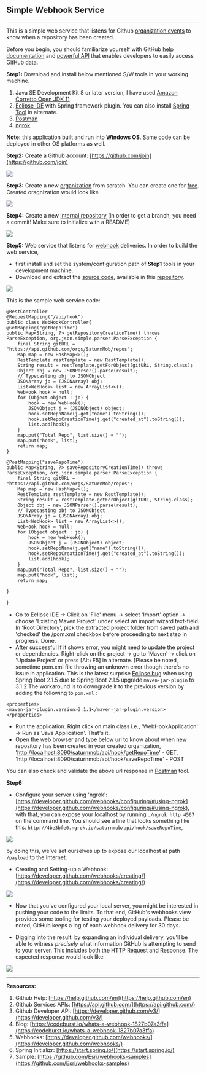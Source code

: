 ## Simple Webhook Service
---

This is a simple web service that listens for Github [organization events](https://developer.github.com/webhooks/#events) to know when a repository has been created.

Before you begin, you should familiarize yourself with GitHub [help documentation](https://help.github.com/en) and [powerful API](https://developer.github.com/v3/) that enables developers to easily access GitHub data.

__Step1:__
Download and install below mentioned  S/W tools in your working machine. 

1. Java SE Development Kit 8 or later version, I have used [Amazon Corretto Open JDK 11](https://aws.amazon.com/corretto/)
2. [Eclipse IDE](https://www.eclipse.org/downloads/) with Spring framework plugin. You can also install [Spring Tool](https://spring.io/tools) in alternate.
3. [Postman](https://www.getpostman.com/downloads/)
4. [ngrok](https://ngrok.com/download)

__Note:__ this application built and run into __Windows OS__. Same code can be deployed in other OS platforms as well.

__Step2:__
Create a Github account: [https://github.com/join](https://github.com/join)

<img src="Images/Creating-a-Github-account.PNG">

__Step3:__
Create a new [organization](https://help.github.com/en/github/setting-up-and-managing-organizations-and-teams/creating-a-new-organization-from-scratch) from scratch. You can create one for [free](https://github.com/organizations/plan). Created oragnization would look like

<img src="Images/Created-Organization-List.PNG">

__Step4:__
Create a new [internal repository](https://help.github.com/en/github/creating-cloning-and-archiving-repositories/creating-an-internal-repository#about-internal-repositories) (in order to get a branch, you need a commit! Make sure to initialize with a README)

<img src="Images/Created-Repository.PNG">

__Step5:__
Web service that listens for [webhook](https://developer.github.com/webhooks/) deliveries. In order to build the web service, 
- first install and set the system/configuration path of __Step1__ tools in your development machine. 
- Download and extract the [source code](https://github.com/SaturnMob/Part2-Challenge/blob/master/WebHook-GithubCode.zip), available in this [repository](https://github.com/SaturnMob/Part2-Challenge).

<img src="Images/Webservice-in-Java-Listen-Webhook-Deliveries.PNG">

This is the sample web service code:

	@RestController
	@RequestMapping("/api/hook")
	public class WebHookController{
	@GetMapping("getRepoTime")
	public Map<String, ?> getRepositoryCreationTime() throws ParseException, org.json.simple.parser.ParseException {
		final String gitURL = "https://api.github.com/orgs/SaturnMob/repos";
		Map map = new HashMap<>();
		RestTemplate restTemplate = new RestTemplate();
		String result = restTemplate.getForObject(gitURL, String.class);
		Object obj = new JSONParser().parse(result);
		// Typecasting obj to JSONObject
		JSONArray jo = (JSONArray) obj;
		List<WebHook> list = new ArrayList<>();
		WebHook hook = null;
		for (Object object : jo) {
			hook = new WebHook();
			JSONObject j = (JSONObject) object;
			hook.setRepoName(j.get("name").toString());
			hook.setRepoCreationTime(j.get("created_at").toString());
			list.add(hook);
		}
		map.put("Total Repo", list.size() + "");
		map.put("hook", list);
		return map;
	}
	
	@PostMapping("saveRepoTime")
	public Map<String, ?> saveRepositoryCreationTime() throws ParseException, org.json.simple.parser.ParseException {
		final String gitURL = "https://api.github.com/orgs/SaturnMob/repos";
		Map map = new HashMap<>();
		RestTemplate restTemplate = new RestTemplate();
		String result = restTemplate.getForObject(gitURL, String.class);
		Object obj = new JSONParser().parse(result);
		// Typecasting obj to JSONObject
		JSONArray jo = (JSONArray) obj;
		List<WebHook> list = new ArrayList<>();
		WebHook hook = null;
		for (Object object : jo) {
			hook = new WebHook();
			JSONObject j = (JSONObject) object;
			hook.setRepoName(j.get("name").toString());
			hook.setRepoCreationTime(j.get("created_at").toString());
			list.add(hook);
		}
		map.put("Total Repo", list.size() + "");
		map.put("hook", list);
		return map;

	}

}

- Go to Eclipse IDE -> Click on 'File' menu -> select 'Import' option -> choose 'Existing Maven Project' under select an import wizard text-field. In 'Root Directory', pick the extracted project folder from saved path and 'checked' the /pom.xml checkbox before proceeding to next step in progress. Done.
- After successful If it shows error, you might need to update the project or dependencies. Right-click on the project -> go to 'Maven' -> click on 'Update Project' or press [Alt+F5] in alternate. [Please be noted, sometime pom.xml file throwing an unknown error though there's no issue in application. This is the latest surprise [Eclipse bug](https://bugs.eclipse.org/bugs/show_bug.cgi?id=547340) when using Spring Boot 2.1.5 due to Spring Boot 2.1.5 upgrade `maven-jar-plugin` to 3.1.2
The workaround is to downgrade it to the previous version by adding the following to `pom.xml` :
```
<properties>
<maven-jar-plugin.version>3.1.1</maven-jar-plugin.version>
</properties>
```
- Run the application. Right click on main class i.e., 'WebHookApplication' -> Run as 'Java Application'. That's it.
- Open the web browser and type below url to know about when new repository has been created in your created organization,
'[http://localhost:8090/saturnmob/api/hook/getRepoTime](http://localhost:8090/saturnmob/api/hook/getRepoTime)' - GET,  'http://localhost:8090/saturnmob/api/hook/saveRepoTime' - POST

You can also check and validate the above url response in [Postman](https://www.getpostman.com/downloads/) tool. 

__Step6:__ 
- Configure your server using 'ngrok': [https://developer.github.com/webhooks/configuring/#using-ngrok](https://developer.github.com/webhooks/configuring/#using-ngrok), with that, you can expose your localhost by running `./ngrok http 4567` on the command line. You should see a line that looks something like this: `http://4be3bfe0.ngrok.io/saturnmob/api/hook/saveRepoTime`,

<img src="Images/Creating-Server-ngrok.PNG"> 
 
 by doing this, we've set ourselves up to expose our localhost at path `/payload` to the Internet.
- Creating and Setting-up a Webhook: [https://developer.github.com/webhooks/creating/](https://developer.github.com/webhooks/creating/)

<img src="Images/Created-WebHook.PNG">

- Now that you've configured your local server, you might be interested in pushing your code to the limits. To that end, GitHub's webhooks view provides some tooling for testing your deployed payloads. Please be noted, GitHub keeps a log of each webhook delivery for 30 days.

- Digging into the result: by expanding an individual delivery, you'll be able to witness _precisely_ what information GitHub is attempting to send to your server. This includes both the HTTP Request and Response. The expected response would look like:

<img src="Images/Response-Recent-Deliveries.PNG"> 

---		


__Resources:__

 1. Github Help: [https://help.github.com/en](https://help.github.com/en)
 2. Github Services APIs: [https://api.github.com/](https://api.github.com/)
 3. Github Developer API: [https://developer.github.com/v3/](https://developer.github.com/v3/)
 4. Blog: [https://codeburst.io/whats-a-webhook-1827b07a3ffa](https://codeburst.io/whats-a-webhook-1827b07a3ffa)
 5. Webhooks: [https://developer.github.com/webhooks/](https://developer.github.com/webhooks/)
 6. Spring Initializr: [https://start.spring.io/](https://start.spring.io/)
 7. Sample: [https://github.com/Esri/webhooks-samples](https://github.com/Esri/webhooks-samples)
 


